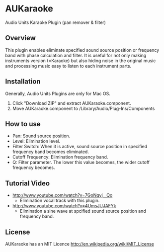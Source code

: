 AUKaraoke
=========

Audio Units Karaoke Plugin (pan remover & filter)

## Overview

This plugin enables eliminate specified sound source position or frequency band with phase calculation and filter.
It is useful for not only making instruments version (=Karaoke) but also hiding noise in the original music and processing music easy to listen to each instrument parts.

## Installation

Generally, Audio Units Plugins are only for Mac OS.

1. Click "Download ZIP" and extract AUKaraoke.component.
2. Move AUKaraoke.component to /Library/Audio/Plug-Ins/Components

## How to use

* Pan: Sound source position.
* Level: Elimination level.
* Filter Switch: When it is active, sound source position in specified frequency band becomes eliminated.
* Cutoff Frequency: Elimination frequency band.
* Q: Filter parameter. The lower this value becomes, the wider cutoff frequency becomes.

## Tutorial Video

* http://www.youtube.com/watch?v=7GoNqyj__Qo
    * Elimination vocal track with this plugin.
* http://www.youtube.com/watch?v=4UmsJUJAFYk
    * Elimination a sine wave at spcified sound source position and frequency band.

## License

AUKaraoke has an MIT Licence http://en.wikipedia.org/wiki/MIT_License